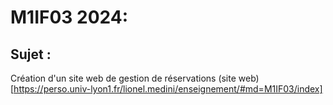 # M1IF03 2024:
## Sujet :

Création d'un site web de gestion de réservations (site web)[https://perso.univ-lyon1.fr/lionel.medini/enseignement/#md=M1IF03/index]